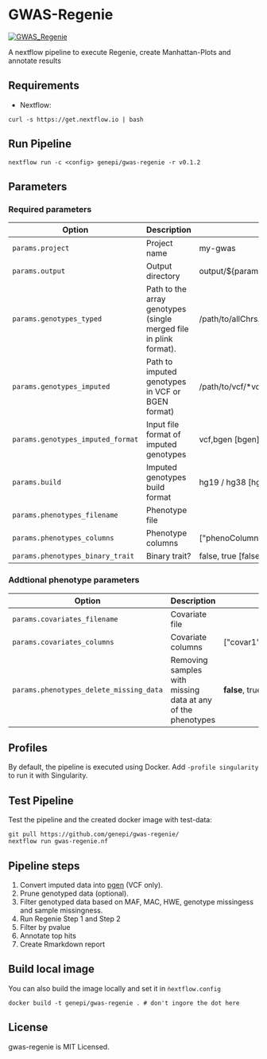 # GWAS-Regenie

[![GWAS_Regenie](https://github.com/genepi/gwas-regenie/actions/workflows/ci-tests.yml/badge.svg)](https://github.com/genepi/gwas-regenie/actions/workflows/ci-tests.yml)

A nextflow pipeline to execute Regenie, create Manhattan-Plots and annotate results

## Requirements

- Nextflow:

```
curl -s https://get.nextflow.io | bash
```

## Run Pipeline

```
nextflow run -c <config> genepi/gwas-regenie -r v0.1.2
```

## Parameters

### Required parameters


| Option        |Description          | Value [default] |
| ------------- |-------------| -------------| 
| `params.project`     | Project name | my-gwas | 
| `params.output`     | Output directory | output/${params.project} |
| `params.genotypes_typed`     | Path to the array genotypes (single merged file in plink format).  | /path/to/allChrs.{bim,bed,fam} |
| `params.genotypes_imputed`     | Path to imputed genotypes in VCF or BGEN format) | /path/to/vcf/\*vcf.gz or /path/to/bgen/\*bgen |
| `params.genotypes_imputed_format `     | Input file format of imputed genotypes   | vcf,bgen [bgen] |
| `params.build`     | Imputed genotypes build format | hg19 / hg38 [hg19] |
| `params.phenotypes_filename `     | Phenotype file | |
| `params.phenotypes_columns`     | Phenotype columns | ["phenoColumn1","phenoColumn2","phenoColumn3",...] |
| `params.phenotypes_binary_trait`     | Binary trait? | false, true [false] | 

### Addtional phenotype parameters

| Option        |Description          | Value |
| ------------- |-------------| -------------| 
| `params.covariates_filename`     | Covariate file | |
| `params.covariates_columns`     | Covariate columns |  ["covar1","covar2","covar3",...] |
| `params.phenotypes_delete_missing_data`     | Removing samples with missing data at any of the phenotypes | **false**, true |


## Profiles
By default, the pipeline is executed using Docker. Add ` -profile singularity ` to run it with Singularity. 

## Test Pipeline
Test the pipeline and the created docker image with test-data:

```
git pull https://github.com/genepi/gwas-regenie/
nextflow run gwas-regenie.nf
```
## Pipeline steps

1) Convert imputed data into [pgen](https://github.com/chrchang/plink-ng/blob/master/pgen_spec/pgen_spec.pdf) (VCF only).
2) Prune genotyped data (optional).
3) Filter genotyped data based on MAF, MAC, HWE, genotype missingess and sample missingness. 
4) Run Regenie Step 1 and Step 2
5) Filter by pvalue
6) Annotate top hits
7) Create Rmarkdown report


## Build local image
You can also build the image locally and set it in `ǹextflow.config`

```
docker build -t genepi/gwas-regenie . # don't ingore the dot here
```

## License
gwas-regenie is MIT Licensed.
